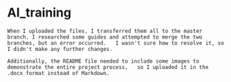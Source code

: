 # AI_training
    When I uploaded the files, I transferred them all to the master branch. I researched some guides and attempted to merge the two branches, but an error occurred.   I wasn't sure how to resolve it, so I didn't make any further changes.

    Additionally, the README file needed to include some images to demonstrate the entire project process,   so I uploaded it in the .docx format instead of Markdown.
